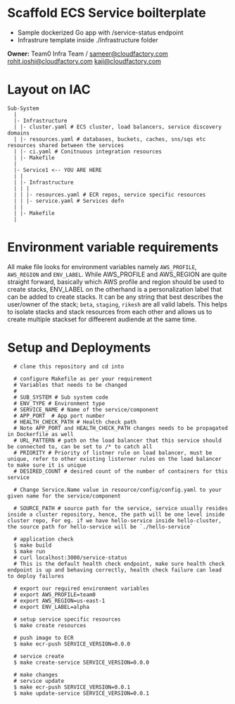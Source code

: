 # Scaffold ECS Service boilterplate

- Sample dockerized Go app with /service-status endpoint
- Infrastrure template inside ./Infrastructure folder

**Owner:** Team0 Infra Team / sameer@cloudfactory.com
rohit.joshi@cloudfactory.com kaji@cloudfactory.com


# Layout on IAC

```
Sub-System
  |
  |- Infrastructure
  | |- cluster.yaml # ECS cluster, load balancers, service discovery domains
  | |- resources.yaml # databases, buckets, caches, sns/sqs etc resources shared between the services
  | |- ci.yaml # Conitnuous integration resources
  | |- Makefile
  |
  |- Service1 <-- YOU ARE HERE
  | |
  | |- Infrastructure
  | | |
  | | |- resources.yaml # ECR repos, service specific resources
  | | |- service.yaml # Services defn
  | |
  | |- Makefile
  |
  ```

# Environment variable requirements

All make file looks for environment variables namely `AWS_PROFILE`, `AWS_REGION` and `ENV_LABEL`.
While AWS_PROFILE and AWS_REGION are quite straight forward, basically which AWS profile and region should be used to create stacks,
ENV_LABEL on the otherhand is a personalization label that can be added to create stacks. It can be any string that best describes the user/owner of the stack; `beta`, `staging`, `rikesh` are all valid labels. This helps to isolate stacks and stack resources from each other and allows us to create multiple stackset for diffeerent audiende at the same time.

# Setup and Deployments

```shell
  # clone this repository and cd into

  # configure Makefile as per your requirement
  # Variables that needs to be changed
  #
  # SUB_SYSTEM # Sub system code
  # ENV_TYPE # Environment type
  # SERVICE_NAME # Name of the service/component
  # APP_PORT  # App port number
  # HEALTH_CHECK_PATH # Health check path
  # Note APP_PORT and HEALTH_CHECK_PATH changes needs to be propagated in Dockerfile as well
  # URL_PATTERN # path on the load balancer that this service should be connected to, can be set to /* to catch all
  # PRIORITY # Priority of listner rule on load balancer, must be unique, refer to other existing listerner rules on the load balancer to make sure it is unique
  # DESIRED_COUNT # desired count of the number of containers for this service

  # Change Service.Name value in resource/config/config.yaml to your given name for the service/component

  # SOURCE_PATH # source path for the service, service usually resides inside a cluster repository, hence, the path will be one level inside cluster repo, For eg. if we have hello-service inside hello-cluster, the source path for hello-service will be `./hello-service`

  # application check
  $ make build
  $ make run
  # curl localhost:3000/service-status
  # This is the default health check endpoint, make sure health check endpoint is up and behaving correctly, health check failure can lead to deploy failures

  # export our required environment variables
  # export AWS_PROFILE=team0
  # export AWS_REGION=us-east-1
  # export ENV_LABEL=alpha

  # setup service specific resources
  $ make create resources

  # push image to ECR
  $ make ecr-push SERVICE_VERSION=0.0.0

  # service create
  $ make create-service SERVICE_VERSION=0.0.0

  # make changes
  # service update
  $ make ecr-push SERVICE_VERSION=0.0.1
  $ make update-service SERVICE_VERSION=0.0.1
```



